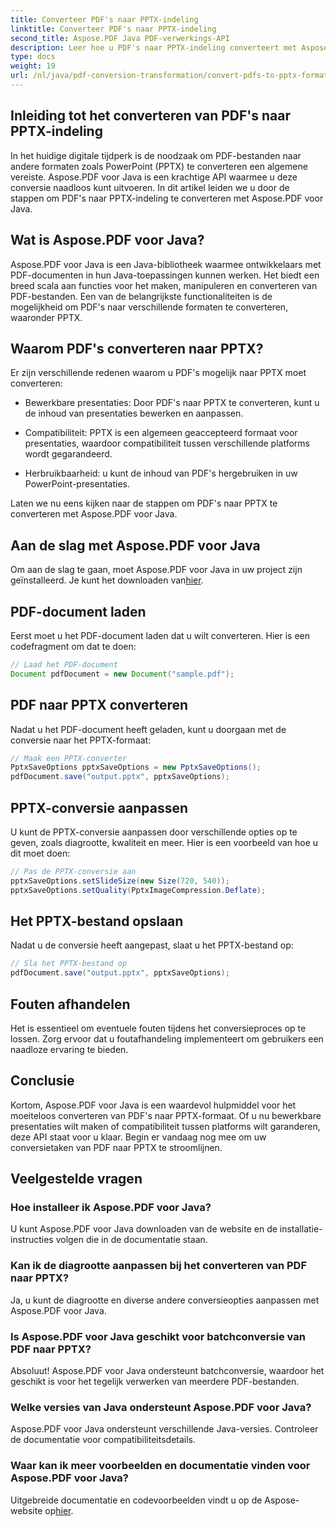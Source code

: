 ```yaml
---
title: Converteer PDF's naar PPTX-indeling
linktitle: Converteer PDF's naar PPTX-indeling
second_title: Aspose.PDF Java PDF-verwerkings-API
description: Leer hoe u PDF's naar PPTX-indeling converteert met Aspose.PDF voor Java. Stapsgewijze handleiding met codevoorbeelden voor naadloze conversie.
type: docs
weight: 19
url: /nl/java/pdf-conversion-transformation/convert-pdfs-to-pptx-format/
---
```


## Inleiding tot het converteren van PDF's naar PPTX-indeling

In het huidige digitale tijdperk is de noodzaak om PDF-bestanden naar andere formaten zoals PowerPoint (PPTX) te converteren een algemene vereiste. Aspose.PDF voor Java is een krachtige API waarmee u deze conversie naadloos kunt uitvoeren. In dit artikel leiden we u door de stappen om PDF's naar PPTX-indeling te converteren met Aspose.PDF voor Java.

## Wat is Aspose.PDF voor Java?

Aspose.PDF voor Java is een Java-bibliotheek waarmee ontwikkelaars met PDF-documenten in hun Java-toepassingen kunnen werken. Het biedt een breed scala aan functies voor het maken, manipuleren en converteren van PDF-bestanden. Een van de belangrijkste functionaliteiten is de mogelijkheid om PDF's naar verschillende formaten te converteren, waaronder PPTX.

## Waarom PDF's converteren naar PPTX?

Er zijn verschillende redenen waarom u PDF's mogelijk naar PPTX moet converteren:

- Bewerkbare presentaties: Door PDF's naar PPTX te converteren, kunt u de inhoud van presentaties bewerken en aanpassen.

- Compatibiliteit: PPTX is een algemeen geaccepteerd formaat voor presentaties, waardoor compatibiliteit tussen verschillende platforms wordt gegarandeerd.

- Herbruikbaarheid: u kunt de inhoud van PDF's hergebruiken in uw PowerPoint-presentaties.

Laten we nu eens kijken naar de stappen om PDF's naar PPTX te converteren met Aspose.PDF voor Java.

## Aan de slag met Aspose.PDF voor Java

 Om aan de slag te gaan, moet Aspose.PDF voor Java in uw project zijn geïnstalleerd. Je kunt het downloaden van[hier](https://releases.aspose.com/pdf/java/).

## PDF-document laden

Eerst moet u het PDF-document laden dat u wilt converteren. Hier is een codefragment om dat te doen:

```java
// Laad het PDF-document
Document pdfDocument = new Document("sample.pdf");
```

## PDF naar PPTX converteren

Nadat u het PDF-document heeft geladen, kunt u doorgaan met de conversie naar het PPTX-formaat:

```java
// Maak een PPTX-converter
PptxSaveOptions pptxSaveOptions = new PptxSaveOptions();
pdfDocument.save("output.pptx", pptxSaveOptions);
```

## PPTX-conversie aanpassen

U kunt de PPTX-conversie aanpassen door verschillende opties op te geven, zoals diagrootte, kwaliteit en meer. Hier is een voorbeeld van hoe u dit moet doen:

```java
// Pas de PPTX-conversie aan
pptxSaveOptions.setSlideSize(new Size(720, 540));
pptxSaveOptions.setQuality(PptxImageCompression.Deflate);
```

## Het PPTX-bestand opslaan

Nadat u de conversie heeft aangepast, slaat u het PPTX-bestand op:

```java
// Sla het PPTX-bestand op
pdfDocument.save("output.pptx", pptxSaveOptions);
```

## Fouten afhandelen

Het is essentieel om eventuele fouten tijdens het conversieproces op te lossen. Zorg ervoor dat u foutafhandeling implementeert om gebruikers een naadloze ervaring te bieden.

## Conclusie

Kortom, Aspose.PDF voor Java is een waardevol hulpmiddel voor het moeiteloos converteren van PDF's naar PPTX-formaat. Of u nu bewerkbare presentaties wilt maken of compatibiliteit tussen platforms wilt garanderen, deze API staat voor u klaar. Begin er vandaag nog mee om uw conversietaken van PDF naar PPTX te stroomlijnen.

## Veelgestelde vragen

### Hoe installeer ik Aspose.PDF voor Java?

U kunt Aspose.PDF voor Java downloaden van de website en de installatie-instructies volgen die in de documentatie staan.

### Kan ik de diagrootte aanpassen bij het converteren van PDF naar PPTX?

Ja, u kunt de diagrootte en diverse andere conversieopties aanpassen met Aspose.PDF voor Java.

### Is Aspose.PDF voor Java geschikt voor batchconversie van PDF naar PPTX?

Absoluut! Aspose.PDF voor Java ondersteunt batchconversie, waardoor het geschikt is voor het tegelijk verwerken van meerdere PDF-bestanden.

### Welke versies van Java ondersteunt Aspose.PDF voor Java?

Aspose.PDF voor Java ondersteunt verschillende Java-versies. Controleer de documentatie voor compatibiliteitsdetails.

### Waar kan ik meer voorbeelden en documentatie vinden voor Aspose.PDF voor Java?

 Uitgebreide documentatie en codevoorbeelden vindt u op de Aspose-website op[hier](https://reference.aspose.com/pdf/java/).